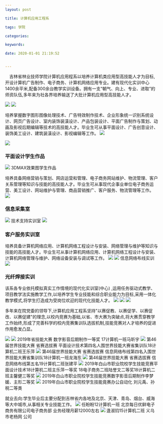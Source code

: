 ```yaml
---
layout: post

title: 计算机应用工程系

tags: 学院

categories:

keywords:

date: 2020-01-01 21:19:52


---
```


   &ensp;&ensp;吉林省林业技师学院计算机应用程系以培养计算机类应用型高技能人才为目标,开设计算机广告制作、电子商务、计算机网络应用专业<!-- more -->。建有现代化实训中心1400余平米,配备300余台教学实训设备。拥有一支“朝气、向上、专业、进取”的师资队伍,多年来为社各界培养输送了大批计算机应用型高技能人才。



![](https://res1.eqh5.com/o_1e592s03n1861fe61dg7vnk1gs3p.jpg?imageMogr2/auto-orient/thumbnail/442x250%3E/format/webp)
![](https://res1.eqh5.com/o_1e591e5cm1pecsfp1o561al31tv6l.jpg?imageMogr2/auto-orient%7CimageMogr2/auto-orient/crop/!3804x2445a201a240%7CimageMogr2/auto-orient/thumbnail/390x250%3E/format/webp)

培养掌握数字图形图像处理技术、广告特效制作技术、企业形象统一识别系统设计、网页广告设计、室内装饰装潢设计、产品包装设计、平面广告制作与策划、动画及影视后期编辑等技术的高技能人才。毕业生可从事平面设计、广告创意设计、装饰美工设计、建筑装潢设计、影视编辑等工作。
![](https://res1.eqh5.com/o_1e3unbm38llp1r1kd5fqm3q42m.jpg?imageMogr2/auto-orient/thumbnail/526x352%3E/format/webp)

![](https://res1.eqh5.com/o_1e46hv9fs7qb1l7rf9c1ca140og.jpg?imageMogr2/auto-orient/thumbnail/434x300%3E/format/webp)
### 平面设计学生作品
![](https://res1.eqh5.com/o_1e46hvhoa1ccr1bm31ola1boemvcl.jpg?imageMogr2/auto-orient/thumbnail/426x394%3E/format/webp)
3DMAX效果图学生作品


培养具备网络营销与策划、网店运营和管理、电子商务网站维护、物流管理、客户关系管理等知识与技能的高技能人才。毕业生可从事现代企事业单位电子商务运营、美工设计、网站维护与管理、商品营销推广、客户服务、物流管理等工作。
![](https://res1.eqh5.com/o_1e3unbm38edvrnd13g4s3pioml.jpg?imageMogr2/auto-orient%7CimageMogr2/auto-orient/crop/!7205x4811a0a0%7CimageMogr2/auto-orient/thumbnail/518x346%3E/format/webp)
### 信息采集室

![](https://res1.eqh5.com/o_1e46iaaherj1gu19f1qmdjnv14.jpg?imageMogr2/auto-orient/thumbnail/550x308%3E/format/webp)
技术支持实训室
![](https://res1.eqh5.com/o_1e47t2di21a4jvcd1k7s1jrd1b1vg.jpg?imageMogr2/auto-orient/thumbnail/444x296%3E/format/webp)
### 客户服务实训室

培养具备计算机网络应用、计算机网络工程设计与安装、网络管理与维护等知识与技能的高技能人才。毕业生可从事计算机网络应用、计算机网络工程设计与安装、计算机网络管理与维护、网络设备安装与调试等工作。
![](https://res1.eqh5.com/o_1e4117p92sjt1t7b1kld7a6fn3o.jpg?imageMogr2/auto-orient/thumbnail/484x306%3E/format/webp)
![](https://res1.eqh5.com/o_1e3unbm39o9iqs3171v1imb16opp.jpg?imageMogr2/auto-orient/thumbnail/484x322%3E/format/webp)
信息网络布线实训
![](https://res1.eqh5.com/o_1e47t4gjc1i231ljt1m5a13g01604u.jpg?imageMogr2/auto-orient%7CimageMogr2/auto-orient/crop/!1440x836a0a0%7CimageMogr2/auto-orient/thumbnail/462x268%3E/format/webp)
### 光纤焊接实训


该系各专业依托模拟真实工作情境的现代化实训室(中心) ,运用任务驱动式教学、项目教学法实施教学工作,以培养学生专业技能和综合职业能力为目标,采用一体化教学模式,将学生打造成为受岗位欢迎的现代化技能人才。
![](https://res1.eqh5.com/o_1e2som670121nrltfhmam649um.jpg?imageMogr2/auto-orient%7CimageMogr2/auto-orient/crop/!7360x4285a0a0%7CimageMogr2/auto-orient/thumbnail/366x212%3E/format/webp)
![](https://res1.eqh5.com/o_1e45fkjmvcqavseqep1qbor0oe.jpg?imageMogr2/auto-orient%7CimageMogr2/auto-orient/crop/!1714x832a0a66%7CimageMogr2/auto-orient/thumbnail/368x178%3E/format/webp)
![](https://res1.eqh5.com/o_1e45fkpck169hgggfek1ee1smmj.jpg?imageMogr2/auto-orient%7CimageMogr2/auto-orient/crop/!7360x3893a0a688%7CimageMogr2/auto-orient/thumbnail/348x184%3E/format/webp)

多年来在院党委的领导下,计算机应用工程系坚持"以赛促教、以赛促学、以赛促改、以赛促建"的理念,以校内竞赛为基础,以省、市大赛为突破点,将大赛贯穿教学工作始终,形成了完善科学的校内竞赛集训队选拔机制,技能竞赛对人才培养的促进作用愈发凸显。

![](https://res1.eqh5.com/o_1e4qhao6m1n9m3mc1pck1reiv0e9.jpg?imageMogr2/auto-orient%7CimageMogr2/auto-orient/crop/!1374x1079a70a0%7CimageMogr2/auto-orient/thumbnail/470x368%3E/format/webp)
![](https://res1.eqh5.com/o_1e4114mbb1qsl1a481sv51oqa1q7p2l.jpg?imageMogr2/auto-orient/thumbnail/284x378%3E/format/webp)
2019年省技能大赛
数字影音后期制作一等奖
17计算机一班马昕宇
![](https://res1.eqh5.com/o_1e41779511n951dkr2955eb1jam5o.jpg?imageMogr2/auto-orient%7CimageMogr2/auto-orient/crop/!1075x802a0a53%7CimageMogr2/auto-orient/thumbnail/222x166%3E/format/webp)
第46届世界技能大赛
省赛选拔赛
平面设计技术第四名人围世界技能大赛省集训队18计算机二班王乐萍
![](https://res1.eqh5.com/o_1e4114mbbpc51socua01jge1g6t2h.jpg?imageMogr2/auto-orient/thumbnail/284x212%3E/format/webp)
第46届世界技能大赛
省赛选拔赛
信息网络布线第四名入围世界技能大赛省集训队18计算机一班龙海东
![](https://res1.eqh5.com/o_1e4114mbb3aop2u1tqn178lp9c2g.jpg?imageMogr2/auto-orient/thumbnail/284x212%3E/format/webp)
第46届世界技能大赛
省赛选拔赛
信息网络布线第五名19计算机二班张建平
![](https://res1.eqh5.com/o_1e4148psp6mp14771mmd1hbl9nb5c.jpg?imageMogr2/auto-orient%7CimageMogr2/auto-orient/crop/!1555x854a0a0%7CimageMogr2/auto-orient/thumbnail/346x190%3E/format/webp)
2019年白山市职业院校学生技能竞赛平面设计技术18计算机二班主乐萍一等奖
18电子商务二班陆誉文二等奖18计算机二班主馨健三等奖
![](https://res1.eqh5.com/o_1e4114mbb1ife1d241aum1ejr1peo2o.jpg?imageMogr2/auto-orient/thumbnail/362x270%3E/format/webp)
2019年白山市职业院校学生技能竞赛数字影音后期制作李梦媛、主形二等奖
![](https://res1.eqh5.com/o_1e4114mbbov41j3h1i6h2ma1av42n.jpg?imageMogr2/auto-orient/thumbnail/362x270%3E/format/webp)
2019年白山市职业院校学生技能竟赛办公自动化  刘元禹、孙税二等类

就业去向:学生毕业后主要分配到吉林省内各地及北京、天津、青岛、烟台、威海等大中城市,从事相关专业技能工作。
![](https://res1.eqh5.com/o_1e412g1rq1eoe5179504hbfff4i.jpg?imageMogr2/auto-orient%7CimageMogr2/auto-orient/crop/!872x623a103a56%7CimageMogr2/auto-orient/thumbnail/358x256%3E/format/webp)
任盼盼12计算机一班
北京每日优鲜电子商务有限公司电子商务部
业务经理月薪12000左右
![](https://res1.eqh5.com/o_1e4114mbbbdr16o318lb1tsg1tmk2k.jpg?imageMogr2/auto-orient%7CimageMogr2/auto-orient/crop/!2278x1636a101a511%7CimageMogr2/auto-orient/thumbnail/358x258%3E/format/webp)
逢淑钧15计算机二班  义乌市老杨网
公司




